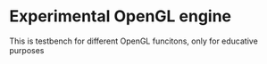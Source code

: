# Experimental OpenGL engine

This is testbench for different OpenGL funcitons, only for educative purposes
